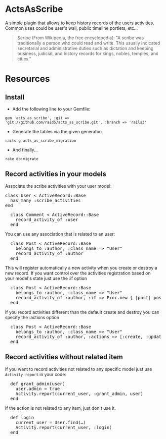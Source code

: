 ActsAsScribe
============
A simple plugin that allows to keep history records of the users activities. Common uses could be user's wall, public timeline portlets, etc...

> Scribe (From Wikipedia, the free encyclopedia):
"A scribe was traditionally a person who could read and write. This usually indicated secretarial and administrative duties such as dictation and keeping business, judicial, and history records for kings, nobles, temples, and cities."

Resources
=========

Install
-------
 
 * Add the following line to your Gemfile:
 
 `gem 'acts_as_scribe', :git => 'git://github.com/raid5/acts_as_scribe.git', :branch => 'rails3'`
 
 * Generate the tables via the given generator:

 `rails g acts_as_scribe_migration`
 
 * And finally...
 
 `rake db:migrate`
 
Record activities in your models
---------------------------------------------

Associate the scribe activities with your user model:
<pre>
class User < ActiveRecord::Base    
  has_many :scribe_activities
end
</pre>
<pre>
  class Comment < ActiveRecord::Base    
    record_activity_of :user
  end
</pre>
You can use any association that is related to an user:
<pre>
  class Post < ActiveRecord::Base
    belongs_to :author, :class_name => "User"
    record_activity_of :author
  end
</pre>

This will register automatically a new activity when you create or destroy a new record. If you want control over the activities registration based on your model's state just use the :if option

<pre>
  class Post < ActiveRecord::Base
    belongs_to :author, :class_name => "User"
    record_activity_of :author, :if => Proc.new { |post| post.private == false }
  end
</pre>

If you record activities different than the default create and destroy you can specify the :actions option

<pre>
  class Post < ActiveRecord::Base
    belongs_to :author, :class_name => "User"
    record_activity_of :author, :actions => [:create, :update, :destroy]
  end
</pre>


Record activities without related item
--------------------------------------

If you want to record activities not related to any specific model just use `Activity.report` in your code:
<pre>
  def grant_admin(user)
    user.admin = true
    Activity.report(current_user, :grant_admin, user)
  end
</pre>
If the action is not related to any item, just don't use it.
<pre>
  def login
    current_user = User.find(…)
    Activity.report(current_user, :login)
  end
</pre>
